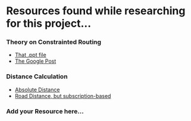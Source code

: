 # Resources found while researching for this project...


### Theory on Constrainted Routing
* [That .ppt file](http://egon.cheme.cmu.edu/ewo/docs/EWO_seminar_van_Hoeve.pdf "Title")
* [The Google Post](https://developers.google.com/optimization/routing/cvrp "Title")

### Distance Calculation
* [Absolute Distance](https://stackoverflow.com/questions/1502590/calculate-distance-between-two-points-in-google-maps-v3 "Title")
* [Road Distance, but subscription-based](https://gis.stackexchange.com/questions/15199/looking-for-free-web-service-that-calculates-driving-distance-between-2-addresse "Title")


### Add your Resource here...
